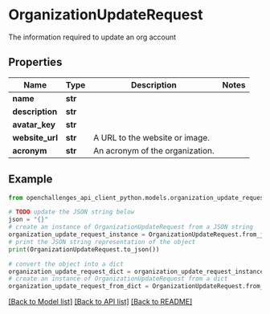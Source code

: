 # OrganizationUpdateRequest

The information required to update an org account

## Properties

| Name            | Type    | Description                     | Notes |
| --------------- | ------- | ------------------------------- | ----- |
| **name**        | **str** |                                 |
| **description** | **str** |                                 |
| **avatar_key**  | **str** |                                 |
| **website_url** | **str** | A URL to the website or image.  |
| **acronym**     | **str** | An acronym of the organization. |

## Example

```python
from openchallenges_api_client_python.models.organization_update_request import OrganizationUpdateRequest

# TODO update the JSON string below
json = "{}"
# create an instance of OrganizationUpdateRequest from a JSON string
organization_update_request_instance = OrganizationUpdateRequest.from_json(json)
# print the JSON string representation of the object
print(OrganizationUpdateRequest.to_json())

# convert the object into a dict
organization_update_request_dict = organization_update_request_instance.to_dict()
# create an instance of OrganizationUpdateRequest from a dict
organization_update_request_from_dict = OrganizationUpdateRequest.from_dict(organization_update_request_dict)
```

[[Back to Model list]](../README.md#documentation-for-models) [[Back to API list]](../README.md#documentation-for-api-endpoints) [[Back to README]](../README.md)
